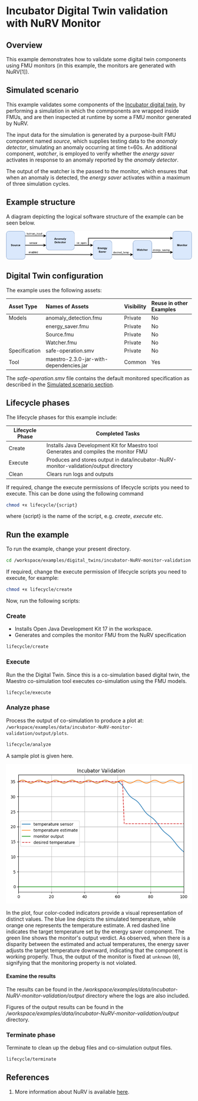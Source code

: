 # Incubator Digital Twin validation with NuRV Monitor

## Overview

This example demonstrates how to validate some digital twin components using
FMU monitors (in this example, the monitors are generated with NuRV[1]).

## Simulated scenario

This example validates some components of the [Incubator digital twin](../incubator/README.md),
by performing a simulation in which the commponents are wrapped inside FMUs,
and are then inspected at runtime by some a FMU monitor generated by NuRV.

The input data for the simulation is generated by a purpose-built
FMU component named _source_, which supplies testing data to the _anomaly detector_,
simulating an anomaly occurring at time t=60s. An additional component,
_watcher_, is employed to verify whether the _energy saver_ activates in response
to an anomaly reported by the _anomaly detector_.

The output of the watcher is the passed to the monitor, which ensures that when
an anomaly is detected, the _energy saver_ activates within a maximum of
three simulation cycles.

## Example structure

A diagram depicting the logical software structure of the example can be seen below.

![DT structure](dt-structure.png)

## Digital Twin configuration

The example uses the following assets:

| Asset Type | Names of Assets | Visibility | Reuse in other Examples |
|:---|:---|:---|:---|
| Models | anomaly_detection.fmu | Private | No |
|        | energy_saver.fmu      | Private | No |
|        | Source.fmu            | Private | No |
|        | Watcher.fmu           | Private | No |
| Specification | safe-operation.smv | Private | No |
| Tool | maestro-2.3.0-jar-with-dependencies.jar | Common | Yes |

The _safe-operation.smv_ file contains the default monitored specification as
described in the [Simulated scenario section](#simulated-scenario).

## Lifecycle phases

The lifecycle phases for this example include:

| Lifecycle Phase    | Completed Tasks |
| -------- | ------- |
| Create  | Installs Java Development Kit for Maestro tool<br>Generates and compiles the monitor FMU    |
| Execute | Produces and stores output in data/incubator-NuRV-monitor-validation/output directory|
| Clean   | Clears run logs and outputs |

If required, change the execute permissions of lifecycle scripts you need to execute.
This can be done using the following command

```bash
chmod +x lifecycle/{script}
```

where {script} is the name of the script, e.g. _create_, _execute_ etc.

## Run the example

To run the example, change your present directory.

```bash
cd /workspace/examples/digital_twins/incubator-NuRV-monitor-validation
```

If required, change the execute permission of lifecycle scripts
you need to execute, for example:

```bash
chmod +x lifecycle/create
```

Now, run the following scripts:

### Create

- Installs Open Java Development Kit 17 in the workspace.
- Generates and compiles the monitor FMU from the NuRV specification

```bash
lifecycle/create
```

### Execute

Run the the Digital Twin. Since this is a co-simulation based
digital twin, the Maestro co-simulation tool executes co-simulation
using the FMU models.

```bash
lifecycle/execute
```

### Analyze phase

Process the output of co-simulation to produce a plot at:
`/workspace/examples/data/incubator-NuRV-monitor-validation/output/plots`.

```bash
lifecycle/analyze
```

A sample plot is given here.

![output plot](incubator-NuRV-monitor-validation_plot.png)

In the plot, four color-coded indicators provide a visual representation of
distinct values. The blue line depicts the simulated temperature, while orange
one represents the temperature estimate. A red dashed line indicates the
target temperature set by the energy saver component. The green line shows
the monitor's output verdict. As observed, when there is a disparity
between the estimated and actual temperatures, the energy saver adjusts
the target temperature downward, indicating that the component is working
properly. Thus, the output of the monitor is fixed at `unknown` (`0`),
signifying that the monitoring property is not violated.

#### Examine the results

The results can be found in the
_/workspace/examples/data/incubator-NuRV-monitor-validation/output_ directory
where the logs are also included.

Figures of the output results can be found in the
_/workspace/examples/data/incubator-NuRV-monitor-validation/output_
directory.

### Terminate phase

Terminate to clean up the debug files and co-simulation output files.

```bash
lifecycle/terminate
```

## References

1. More information about NuRV is available [here](https://es-static.fbk.eu/tools/nurv/).
